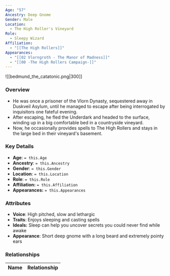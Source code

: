 ```yaml
---
Age: "57"
Ancestry: Deep Gnome
Gender: Male
Location:
  - The High Roller's Vineyard
Role:
  - Sleepy Wizard
Affiliation:
  - "[[The High Rollers]]"
Appearances:
  - "[[02 Vlorngroth - The Manor of Madness]]"
  - "[[00 -The High Rollers Campaign-]]"
---
```


![[bedmund_the_catatonic.png|300]]

### Overview
- He was once a prisoner of the Vlorn Dynasty, sequestered away in Duskveil Asylum, until he managed to escape after being interrogated by inquisitors one fateful evening.
- After escaping, he fled the Underdark and headed to the surface, winding up in a big comfortable bed in a countryside vineyard.
- Now, he occasionally provides spells to The High Rollers and stays in the large bed in their vineyard's basement.

### Key Details
- **Age**: `= this.Age`
- **Ancestry**: `= this.Ancestry`
- **Gender**: `= this.Gender`
- **Location**: `= this.Location`
- **Role**: `= this.Role`
- **Affiliation:** `= this.Affiliation`
- **Appearances:** `= this.Appearances`

### Attributes
- **Voice**: High pitched, slow and lethargic
- **Traits**: Enjoys sleeping and casting spells
- **Ideals:** Sleep can help you uncover secrets you could never find while awake
- **Appearance**: Short deep gnome with a long beard and extremely pointy ears

### Relationships

| Name  | Relationship |
| ----- | ------------ |

